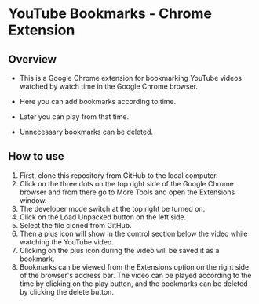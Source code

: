 # YouTube Bookmarks - Chrome Extension

## Overview

- This is a Google Chrome extension for bookmarking YouTube videos watched by watch time in the Google Chrome browser.

- Here you can add bookmarks according to time.

- Later you can play from that time.

- Unnecessary bookmarks can be deleted.

## How to use

1. First, clone this repository from GitHub to the local computer.
2. Click on the three dots on the top right side of the Google Chrome browser and from there go to More Tools and open the Extensions window.
3. The developer mode switch at the top right be turned on.
4. Click on the Load Unpacked button on the left side.
5. Select the file cloned from GitHub.
6. Then a plus icon will show in the control section below the video while watching the YouTube video.
7. Clicking on the plus icon during the video will be saved it as a bookmark.
8. Bookmarks can be viewed from the Extensions option on the right side of the browser's address bar. The video can be played according to the time by clicking on the play button, and the bookmarks can be deleted by clicking the delete button.
